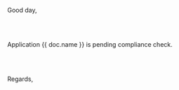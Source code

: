 Good day,

<br><br>

Application {{ doc.name }} is pending compliance check.

<br><br>

Regards,

<br><br>